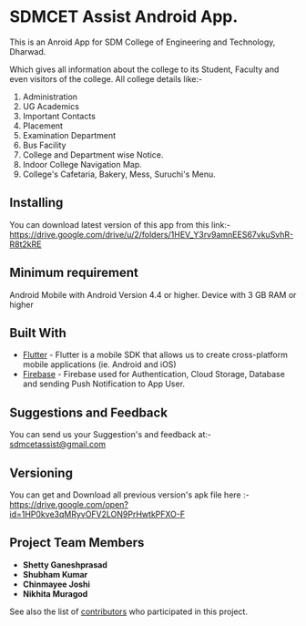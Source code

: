 # SDMCET Assist Android App.

This is an Anroid App for SDM College of Engineering and Technology, Dharwad.


Which gives all information about the college to its Student, Faculty and even visitors of the college.
All college details like:-
1) Administration
2) UG Academics 
3) Important Contacts
4) Placement
5) Examination Department
6) Bus Facility
7) College and Department wise Notice.
9) Indoor College Navigation Map.
10) College's Cafetaria, Bakery, Mess, Suruchi's Menu.


## Installing

You can download latest version of this app from this link:- 
https://drive.google.com/drive/u/2/folders/1HEV_Y3rv9amnEES67vkuSvhR-R8t2kRE

## Minimum requirement
Android Mobile with Android Version 4.4 or higher.
Device with 3 GB RAM or higher

## Built With

* [Flutter](https://flutter.dev/docs) - Flutter is a mobile SDK that allows us to create cross-platform mobile applications (ie. Android and iOS)
* [Firebase](https://maven.apache.org/) - Firebase used for Authentication, Cloud Storage, Database and sending Push Notification to App User.

## Suggestions and Feedback

You can send us your Suggestion's and feedback at:- sdmcetassist@gmail.com


## Versioning

You can get and Download all previous version's apk file here :-
https://drive.google.com/open?id=1HP0kve3qMRyvOFV2LON9PrHwtkPFXO-F

## Project Team Members

* **Shetty Ganeshprasad**  
* **Shubham Kumar** 
* **Chinmayee Joshi** 
* **Nikhita Muragod** 

See also the list of [contributors](https://github.com/your/SDMCET-Assist/contributors) who participated in this project.




